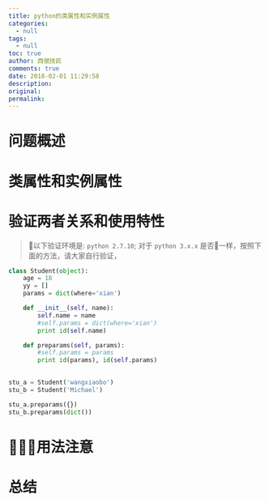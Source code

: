 ```yaml
---
title: python的类属性和实例属性
categories:
  - null
tags:
  - null
toc: true
author: 西虢技匠
comments: true
date: 2018-02-01 11:29:58
description:
original:
permalink:
---
```


# 问题概述

<!-- more -->


# 类属性和实例属性


# 验证两者关系和使用特性


> 以下验证环境是: `python 2.7.10`; 对于 `python 3.x.x` 是否一样，按照下面的方法，请大家自行验证，

```python
class Student(object):
    age = 18
    yy = []
    params = dict(where='xian')

    def __init__(self, name):
        self.name = name
        #self.params = dict(where='xian')
        print id(self.name)

    def preparams(self, params):
        #self.params = params
        print id(params), id(self.params)
    

stu_a = Student('wangxiaobo')
stu_b = Student('Michael')

stu_a.preparams({})
stu_b.preparams(dict())

```

# 用法注意


# 总结
